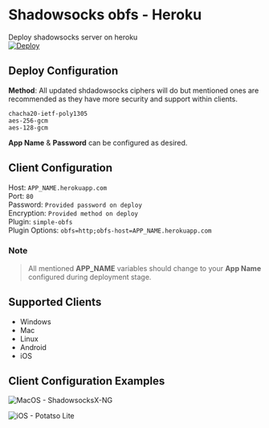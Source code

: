 # Shadowsocks obfs - Heroku
Deploy shadowsocks server on heroku \
[![Deploy](https://www.herokucdn.com/deploy/button.png)](https://heroku.com/deploy)


## Deploy Configuration
**Method**: All updated shdadowsocks ciphers will do but mentioned ones are recommended as they have more security and support within clients.

```
chacha20-ietf-poly1305
aes-256-gcm
aes-128-gcm
```

**App Name** & **Password** can be configured as desired.

## Client Configuration
Host: `APP_NAME.herokuapp.com` \
Port: `80` \
Password: `Provided password on deploy` \
Encryption: `Provided method on deploy` \
Plugin: `simple-obfs` \
Plugin Options: `obfs=http;obfs-host=APP_NAME.herokuapp.com`

### Note
> All mentioned **APP_NAME** variables should change to your **App Name** configured during deployment stage.

## Supported Clients
- Windows
- Mac
- Linux 
- Android
- iOS

## Client Configuration Examples

![MacOS - ShadowsocksX-NG](https://raw.githubusercontent.com/gfch68vjhgj/shadowsocks-obfs/main/assets/ShadowsocksX-NG.png)

![iOS - Potatso Lite](https://raw.githubusercontent.com/gfch68vjhgj/shadowsocks-obfs/main/assets/PotatsoIOS.jpeg)

